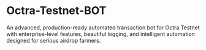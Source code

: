 # Octra-Testnet-BOT
An advanced, production-ready automated transaction bot for Octra Testnet with enterprise-level features, beautiful logging, and intelligent automation designed for serious airdrop farmers.
